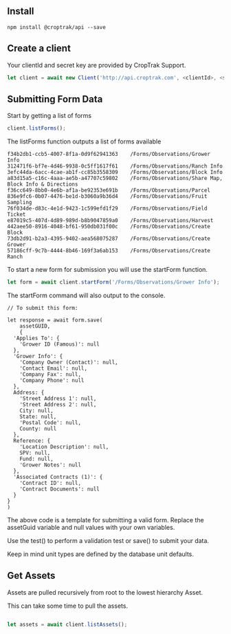 ## Install
```
npm install @croptrak/api --save
```

## Create a client

Your clientId and secret key are provided by CropTrak Support.

```js
let client = await new Client('http://api.croptrak.com', <clientId>, <secret>).init();
```

## Submitting Form Data

Start by getting a list of forms

```js
client.listForms();
```

The listForms function outputs a list of forms available

```
f34b2db1-ccb5-4007-8f1a-0d9f62941363    /Forms/Observations/Grower Info
312471f6-bf7e-4d46-9938-0c5ff1617f61    /Forms/Observations/Ranch Info
3efc44da-6acc-4cae-ab1f-cc85b3558309    /Forms/Observations/Block Info
a83d15a5-c16c-4aaa-ae5b-a47707c59802    /Forms/Observations/Share Map, Block Info & Directions
f36cc649-8bb0-4e6b-af1a-be92353e691b    /Forms/Observations/Parcel
836e9fc6-0b07-4476-be1d-b3060a9b36d4    /Forms/Observations/Fruit Sampling
76f034de-d83c-4e1d-9423-1c599efd1f29    /Forms/Observations/Field Ticket
e87019c5-407d-4d89-989d-b8b9047859a0    /Forms/Observations/Harvest
442aee50-8916-4048-bf61-950db031f00c    /Forms/Observations/Create Block
73db2d91-b2a3-4395-9402-aea568075287    /Forms/Observations/Create Grower
57186cff-9c7b-4444-8b46-169f3a6ab153    /Forms/Observations/Create Ranch
```

To start a new form for submission you will use the startForm function.

```js
let form = await client.startForm('/Forms/Observations/Grower Info');
```

The startForm command will also output to the console. 

```
// To submit this form:

let response = await form.save(
    assetGUID,
    {
  'Applies To': {
    'Grower ID (Famous)': null
  },
  'Grower Info': {
    'Company Owner (Contact)': null,
    'Contact Email': null,
    'Company Fax': null,
    'Company Phone': null
  },
  Address: {
    'Street Address 1': null,
    'Street Address 2': null,
    City: null,
    State: null,
    'Postal Code': null,
    County: null
  },
  Reference: {
    'Location Description': null,
    SPV: null,
    Fund: null,
    'Grower Notes': null
  },
  'Associated Contracts (1)': {
    'Contract ID': null,
    'Contract Documents': null
  }
}
)
```

The above code is a template for submitting a valid form. Replace the assetGuid variable and null values with your own variables.

Use the test() to perform a validation test or save() to submit your data.

Keep in mind unit types are defined by the database unit defaults.

## Get Assets

Assets are pulled recursively from root to the lowest hierarchy Asset. 

This can take some time to pull the assets.

```js

let assets = await client.listAssets();

```